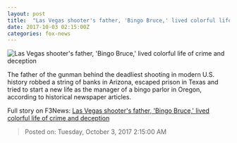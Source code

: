 ```yaml
---
layout: post
title:  "Las Vegas shooter's father, 'Bingo Bruce,' lived colorful life of crime and deception"
date: 2017-10-03 02:15:00Z
categories: fox-news
---
```


![Las Vegas shooter's father, 'Bingo Bruce,' lived colorful life of crime and deception](http://a57.foxnews.com/images.foxnews.com/content/fox-news/us/2017/10/02/las-vegas-shooters-father-bingo-bruce-lived-colorful-life-crime-and-deception/_jcr_content/par/featured_image/media-1.img.jpg/0/0/1506962759334.jpg?ve=1)

The father of the gunman behind the deadliest shooting in modern U.S. history robbed a string of banks in Arizona, escaped prison in Texas and tried to start a new life as the manager of a bingo parlor in Oregon, according to historical newspaper articles.


Full story on F3News: [Las Vegas shooter's father, 'Bingo Bruce,' lived colorful life of crime and deception](http://www.f3nws.com/n/XfFraD)

> Posted on: Tuesday, October 3, 2017 2:15:00 AM
